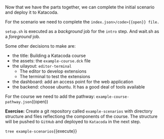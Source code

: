 Now that we have the parts together, we can complete the initial scenario and deploy it to Katacoda.

For the scenario we need to complete the `index.json>/code>{{open}} file. `

`setup.sh` is executed as a _background_ job for the `intro` step. And wait.sh as a _foreground_ job.

Some other decisions to make are:
* the title: Building a Katacoda course
* the assets: the `example-course.dck` file
* the uilayout: `editor-terminal`
  * The editor to develop extensions
  * The terminal to test the extensions
* the dashboard: add an access point for the web application
* the backend: choose ubuntu. It has a good deal of tools available

For the course we need to add the pathway: `example-course-pathway.json`((open))

**Exercise:** Create a git repository called `example-scenarios` with directory structure and files reflectiong the components of the course. The structure will be pushed to `GitHub` and deployed to `Katacoda` in the next step.

`tree example-scenarios`{{execute}}

